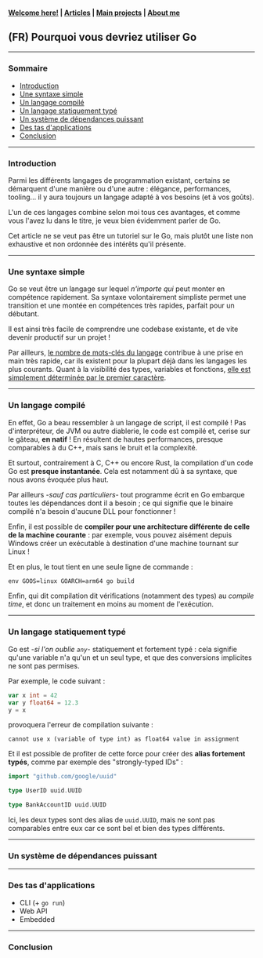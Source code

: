 #### [Welcome here!](https://vpenando.github.io) | [Articles](https://vpenando.github.io/articles.html) | [Main projects](https://vpenando.github.io/projects.html) | [About me](https://vpenando.github.io/about.html)

## (FR) Pourquoi vous devriez utiliser Go

---

### Sommaire
* [Introduction](#introduction)
* [Une syntaxe simple](#syntax)
* [Un langage compilé](#compiled-lang)
* [Un langage statiquement typé](#typed-lang)
* [Un système de dépendances puissant](#dependencies)
* [Des tas d'applications](#applications)
* [Conclusion](#conclusion)

---

### <a name="introduction">Introduction</a>

Parmi les différents langages de programmation existant, certains se démarquent d'une manière ou d'une autre : élégance, performances, tooling... il y aura toujours un langage adapté à vos besoins (et à vos goûts).

L'un de ces langages combine selon moi tous ces avantages, et comme vous l'avez lu dans le titre, je veux bien évidemment parler de Go.

Cet article ne se veut pas être un tutoriel sur le Go, mais plutôt une liste non exhaustive et non ordonnée des intérêts qu'il présente.

---

### <a name="syntax">Une syntaxe simple</a>

Go se veut être un langage sur lequel *n'importe qui* peut monter en compétence rapidement.
Sa syntaxe volontairement simpliste permet une transition et une montée en compétences très rapides, parfait pour un débutant.

Il est ainsi très facile de comprendre une codebase existante, et de vite devenir productif sur un projet !

Par ailleurs, [le nombre de mots-clés du langage](https://go.dev/ref/spec#Keywords) contribue à une prise en main très rapide, car ils existent pour la plupart déjà dans les langages les plus courants.
Quant à la visibilité des types, variables et fonctions, [elle est simplement déterminée par le premier caractère](https://go.dev/doc/effective_go#names).

---

### <a name="compiled-lang">Un langage compilé</a>

En effet, Go a beau ressembler à un langage de script, il est compilé !
Pas d'interpréteur, de JVM ou autre diablerie, le code est compilé et, cerise sur le gâteau, **en natif** !
En résultent de hautes performances, presque comparables à du C++, mais sans le bruit et la complexité.

Et surtout, contrairement à C, C++ ou encore Rust, la compilation d'un code Go est **presque instantanée**.
Cela est notamment dû à sa syntaxe, que nous avons évoquée plus haut.

Par ailleurs *-sauf cas particuliers-* tout programme écrit en Go embarque toutes les dépendances dont il a besoin ; ce qui signifie que le binaire compilé n'a besoin d'aucune DLL pour fonctionner !

Enfin, il est possible de **compiler pour une architecture différente de celle de la machine courante** : par exemple, vous pouvez aisément depuis Windows créer un exécutable à destination d'une machine tournant sur Linux !

Et en plus, le tout tient en une seule ligne de commande :
```cmd
env GOOS=linux GOARCH=arm64 go build
```

Enfin, qui dit compilation dit vérifications (notamment des types) au *compile time*, et donc un traitement en moins au moment de l'exécution.

---

### <a name="typed-lang">Un langage statiquement typé</a>

Go est *-si l'on oublie `any`-* statiquement et fortement typé : cela signifie qu'une variable n'a qu'un et un seul type, et que des conversions implicites ne sont pas permises.

Par exemple, le code suivant :
```go
var x int = 42
var y float64 = 12.3
y = x
```
provoquera l'erreur de compilation suivante :
```
cannot use x (variable of type int) as float64 value in assignment
```

Et il est possible de profiter de cette force pour créer des **alias fortement typés**, comme par exemple des "strongly-typed IDs" :
```go
import "github.com/google/uuid"

type UserID uuid.UUID

type BankAccountID uuid.UUID
```
Ici, les deux types sont des alias de `uuid.UUID`, mais ne sont pas comparables entre eux car ce sont bel et bien des types différents.

---

### <a name="dependencies">Un système de dépendances puissant</a>

---

### <a name="applications">Des tas d'applications</a>

- CLI (+ `go run`)
- Web API
- Embedded

---

### <a name="conclusion">Conclusion</a>
